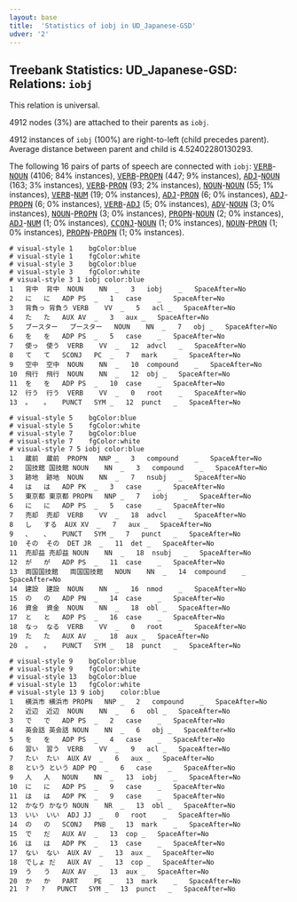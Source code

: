 ```yaml
---
layout: base
title:  'Statistics of iobj in UD_Japanese-GSD'
udver: '2'
---
```


## Treebank Statistics: UD_Japanese-GSD: Relations: `iobj`

This relation is universal.

4912 nodes (3%) are attached to their parents as `iobj`.

4912 instances of `iobj` (100%) are right-to-left (child precedes parent).
Average distance between parent and child is 4.52402280130293.

The following 16 pairs of parts of speech are connected with `iobj`: <tt><a href="ja_gsd-pos-VERB.html">VERB</a></tt>-<tt><a href="ja_gsd-pos-NOUN.html">NOUN</a></tt> (4106; 84% instances), <tt><a href="ja_gsd-pos-VERB.html">VERB</a></tt>-<tt><a href="ja_gsd-pos-PROPN.html">PROPN</a></tt> (447; 9% instances), <tt><a href="ja_gsd-pos-ADJ.html">ADJ</a></tt>-<tt><a href="ja_gsd-pos-NOUN.html">NOUN</a></tt> (163; 3% instances), <tt><a href="ja_gsd-pos-VERB.html">VERB</a></tt>-<tt><a href="ja_gsd-pos-PRON.html">PRON</a></tt> (93; 2% instances), <tt><a href="ja_gsd-pos-NOUN.html">NOUN</a></tt>-<tt><a href="ja_gsd-pos-NOUN.html">NOUN</a></tt> (55; 1% instances), <tt><a href="ja_gsd-pos-VERB.html">VERB</a></tt>-<tt><a href="ja_gsd-pos-NUM.html">NUM</a></tt> (19; 0% instances), <tt><a href="ja_gsd-pos-ADJ.html">ADJ</a></tt>-<tt><a href="ja_gsd-pos-PRON.html">PRON</a></tt> (6; 0% instances), <tt><a href="ja_gsd-pos-ADJ.html">ADJ</a></tt>-<tt><a href="ja_gsd-pos-PROPN.html">PROPN</a></tt> (6; 0% instances), <tt><a href="ja_gsd-pos-VERB.html">VERB</a></tt>-<tt><a href="ja_gsd-pos-ADJ.html">ADJ</a></tt> (5; 0% instances), <tt><a href="ja_gsd-pos-ADV.html">ADV</a></tt>-<tt><a href="ja_gsd-pos-NOUN.html">NOUN</a></tt> (3; 0% instances), <tt><a href="ja_gsd-pos-NOUN.html">NOUN</a></tt>-<tt><a href="ja_gsd-pos-PROPN.html">PROPN</a></tt> (3; 0% instances), <tt><a href="ja_gsd-pos-PROPN.html">PROPN</a></tt>-<tt><a href="ja_gsd-pos-NOUN.html">NOUN</a></tt> (2; 0% instances), <tt><a href="ja_gsd-pos-ADJ.html">ADJ</a></tt>-<tt><a href="ja_gsd-pos-NUM.html">NUM</a></tt> (1; 0% instances), <tt><a href="ja_gsd-pos-CCONJ.html">CCONJ</a></tt>-<tt><a href="ja_gsd-pos-NOUN.html">NOUN</a></tt> (1; 0% instances), <tt><a href="ja_gsd-pos-NOUN.html">NOUN</a></tt>-<tt><a href="ja_gsd-pos-PRON.html">PRON</a></tt> (1; 0% instances), <tt><a href="ja_gsd-pos-PROPN.html">PROPN</a></tt>-<tt><a href="ja_gsd-pos-PROPN.html">PROPN</a></tt> (1; 0% instances).


~~~ conllu
# visual-style 1	bgColor:blue
# visual-style 1	fgColor:white
# visual-style 3	bgColor:blue
# visual-style 3	fgColor:white
# visual-style 3 1 iobj	color:blue
1	背中	背中	NOUN	NN	_	3	iobj	_	SpaceAfter=No
2	に	に	ADP	PS	_	1	case	_	SpaceAfter=No
3	背負っ	背負う	VERB	VV	_	5	acl	_	SpaceAfter=No
4	た	た	AUX	AV	_	3	aux	_	SpaceAfter=No
5	ブースター	ブースター	NOUN	NN	_	7	obj	_	SpaceAfter=No
6	を	を	ADP	PS	_	5	case	_	SpaceAfter=No
7	使っ	使う	VERB	VV	_	12	advcl	_	SpaceAfter=No
8	て	て	SCONJ	PC	_	7	mark	_	SpaceAfter=No
9	空中	空中	NOUN	NN	_	10	compound	_	SpaceAfter=No
10	飛行	飛行	NOUN	NN	_	12	obj	_	SpaceAfter=No
11	を	を	ADP	PS	_	10	case	_	SpaceAfter=No
12	行う	行う	VERB	VV	_	0	root	_	SpaceAfter=No
13	。	。	PUNCT	SYM	_	12	punct	_	SpaceAfter=No

~~~


~~~ conllu
# visual-style 5	bgColor:blue
# visual-style 5	fgColor:white
# visual-style 7	bgColor:blue
# visual-style 7	fgColor:white
# visual-style 7 5 iobj	color:blue
1	蔵前	蔵前	PROPN	NNP	_	3	compound	_	SpaceAfter=No
2	国技館	国技館	NOUN	NN	_	3	compound	_	SpaceAfter=No
3	跡地	跡地	NOUN	NN	_	7	nsubj	_	SpaceAfter=No
4	は	は	ADP	PK	_	3	case	_	SpaceAfter=No
5	東京都	東京都	PROPN	NNP	_	7	iobj	_	SpaceAfter=No
6	に	に	ADP	PS	_	5	case	_	SpaceAfter=No
7	売却	売却	VERB	VV	_	18	advcl	_	SpaceAfter=No
8	し	する	AUX	XV	_	7	aux	_	SpaceAfter=No
9	、	、	PUNCT	SYM	_	7	punct	_	SpaceAfter=No
10	その	その	DET	JR	_	11	det	_	SpaceAfter=No
11	売却益	売却益	NOUN	NN	_	18	nsubj	_	SpaceAfter=No
12	が	が	ADP	PS	_	11	case	_	SpaceAfter=No
13	両国国技館	両国国技館	NOUN	NN	_	14	compound	_	SpaceAfter=No
14	建設	建設	NOUN	NN	_	16	nmod	_	SpaceAfter=No
15	の	の	ADP	PN	_	14	case	_	SpaceAfter=No
16	資金	資金	NOUN	NN	_	18	obl	_	SpaceAfter=No
17	と	と	ADP	PS	_	16	case	_	SpaceAfter=No
18	なっ	なる	VERB	VV	_	0	root	_	SpaceAfter=No
19	た	た	AUX	AV	_	18	aux	_	SpaceAfter=No
20	。	。	PUNCT	SYM	_	18	punct	_	SpaceAfter=No

~~~


~~~ conllu
# visual-style 9	bgColor:blue
# visual-style 9	fgColor:white
# visual-style 13	bgColor:blue
# visual-style 13	fgColor:white
# visual-style 13 9 iobj	color:blue
1	横浜市	横浜市	PROPN	NNP	_	2	compound	_	SpaceAfter=No
2	近辺	近辺	NOUN	NN	_	6	obl	_	SpaceAfter=No
3	で	で	ADP	PS	_	2	case	_	SpaceAfter=No
4	英会話	英会話	NOUN	NN	_	6	obj	_	SpaceAfter=No
5	を	を	ADP	PS	_	4	case	_	SpaceAfter=No
6	習い	習う	VERB	VV	_	9	acl	_	SpaceAfter=No
7	たい	たい	AUX	AV	_	6	aux	_	SpaceAfter=No
8	という	という	ADP	PQ	_	6	case	_	SpaceAfter=No
9	人	人	NOUN	NN	_	13	iobj	_	SpaceAfter=No
10	に	に	ADP	PS	_	9	case	_	SpaceAfter=No
11	は	は	ADP	PK	_	9	case	_	SpaceAfter=No
12	かなり	かなり	NOUN	NR	_	13	obl	_	SpaceAfter=No
13	いい	いい	ADJ	JJ	_	0	root	_	SpaceAfter=No
14	の	の	SCONJ	PNB	_	13	mark	_	SpaceAfter=No
15	で	だ	AUX	AV	_	13	cop	_	SpaceAfter=No
16	は	は	ADP	PK	_	13	case	_	SpaceAfter=No
17	ない	ない	AUX	AV	_	13	aux	_	SpaceAfter=No
18	でしょ	だ	AUX	AV	_	13	cop	_	SpaceAfter=No
19	う	う	AUX	AV	_	13	aux	_	SpaceAfter=No
20	か	か	PART	PE	_	13	mark	_	SpaceAfter=No
21	?	?	PUNCT	SYM	_	13	punct	_	SpaceAfter=No

~~~


